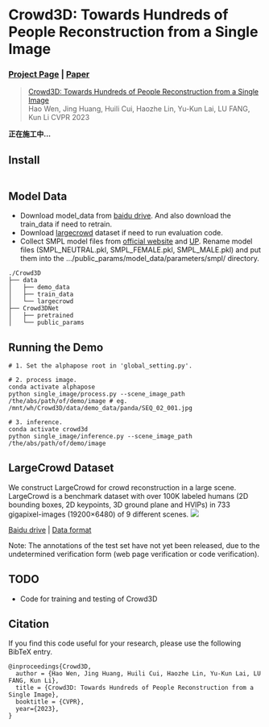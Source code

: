 # Crowd3D: Towards Hundreds of People Reconstruction from a Single Image




### [Project Page](http://cic.tju.edu.cn/faculty/likun/projects/Crowd3D) | [Paper](http://cic.tju.edu.cn/faculty/likun/projects/Crowd3D/asserts/main_paper.pdf) 


> [Crowd3D: Towards Hundreds of People Reconstruction from a Single Image]()  
> Hao Wen, Jing Huang, Huili Cui, Haozhe Lin, Yu-Kun Lai, LU FANG, Kun Li 
> CVPR 2023

**正在施工中...**


## Install

```
```

## Model Data
- Download model_data from [baidu drive](https://pan.baidu.com/s/1AqRr-NmMzyfByAZF7yOtGg?pwd=oaor). And also download the train_data if need to retrain.
- Download [largecrowd](https://pan.baidu.com/s/1XBJPD41fPysCtl1byP_8HA?pwd=c2lw) dataset if need to run evaluation code.
- Collect SMPL model files from [official website](https://smpl.is.tue.mpg.de) and [UP](https://github.com/classner/up/blob/master/models/3D/basicModel_neutral_lbs_10_207_0_v1.0.0.pkl). Rename model files (SMPL_NEUTRAL.pkl, SMPL_FEMALE.pkl, SMPL_MALE.pkl) and put them into the .../public_params/model_data/parameters/smpl/ directory.

```
./Crowd3D
├── data
│   ├── demo_data
│   ├── train_data
│   └── largecrowd
├── Crowd3DNet
│   ├── pretrained
│   └── public_params 
```

## Running the Demo
```
# 1. Set the alphapose root in 'global_setting.py'.

# 2. process image.
conda activate alphapose
python single_image/process.py --scene_image_path /the/abs/path/of/demo/image # eg. /mnt/wh/Crowd3D/data/demo_data/panda/SEQ_02_001.jpg

# 3. inference.
conda activate crowd3d
python single_image/inference.py --scene_image_path /the/abs/path/of/demo/image 
```

## LargeCrowd Dataset
We construct LargeCrowd for crowd reconstruction in a large scene. LargeCrowd is a benchmark dataset with over 100K labeled humans (2D bounding boxes, 2D keypoints, 3D ground plane and HVIPs) in 733 gigapixel-images (19200×6480) of 9 different scenes. 
![](assets/imgs/Dataset.gif)

[Baidu drive](https://pan.baidu.com/s/1XBJPD41fPysCtl1byP_8HA?pwd=c2lw) | [Data format](assets/docs/largecrowd.md)

Note: The annotations of the test set have not yet been released, due to the undetermined verification form (web page verification or code verification).

## TODO

- Code for training and testing of Crowd3D


## Citation

If you find this code useful for your research, please use the following BibTeX entry.

```
@inproceedings{Crowd3D,
  author = {Hao Wen, Jing Huang, Huili Cui, Haozhe Lin, Yu-Kun Lai, LU FANG, Kun Li},
  title = {Crowd3D: Towards Hundreds of People Reconstruction from a Single Image},
  booktitle = {CVPR},
  year={2023},
}
```

